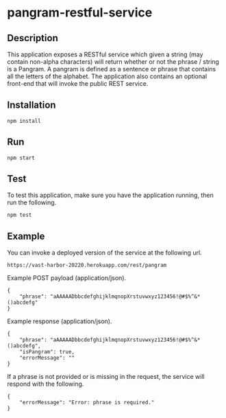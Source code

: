 # pangram-restful-service

## Description
This application exposes a RESTful service which given a string (may contain non-alpha characters) will return whether 
or not the phrase / string is a Pangram. A pangram is defined as a sentence or phrase that contains all the letters of the alphabet. 
The application also contains an optional front-end that will invoke the public REST service.

## Installation

    npm install
    
## Run

    npm start
    
## Test
To test this application, make sure you have the application running, then run the following.
    
    npm test
    
## Example
You can invoke a deployed version of the service at the following url. 

    https://vast-harbor-20220.herokuapp.com/rest/pangram
    
Example POST payload (application/json).

    {
        "phrase": "aAAAAADbbcdefghijklmqnopXrstuvwxyz123456!@#$%^&*()abcdefg"
    }
    
Example response (application/json).

    {
        "phrase": "aAAAAADbbcdefghijklmqnopXrstuvwxyz123456!@#$%^&*()abcdefg",
        "isPangram": true,
        "errorMessage": ""
    }
    
If a phrase is not provided or is missing in the request, the service will respond with the following.

    {
        "errorMessage": "Error: phrase is required."
    }

